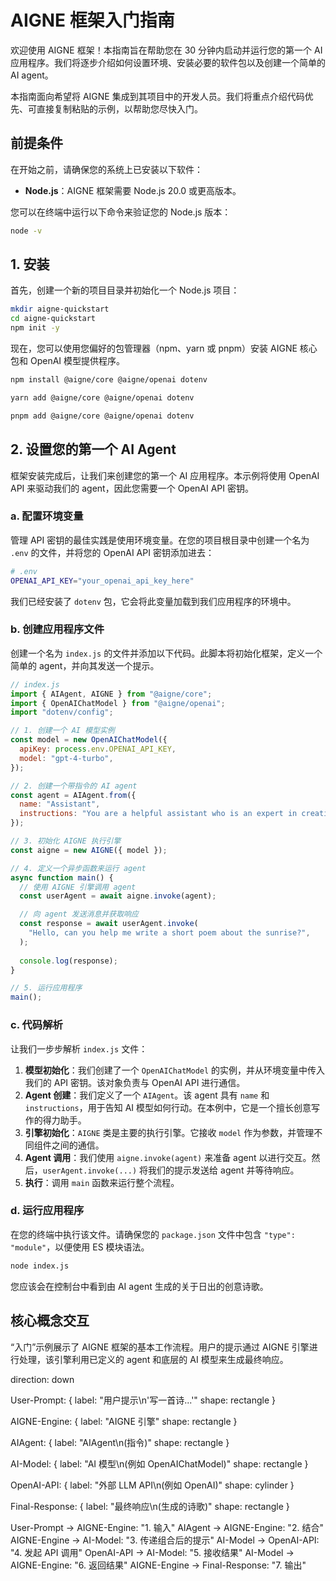 # AIGNE 框架入门指南

欢迎使用 AIGNE 框架！本指南旨在帮助您在 30 分钟内启动并运行您的第一个 AI 应用程序。我们将逐步介绍如何设置环境、安装必要的软件包以及创建一个简单的 AI agent。

本指南面向希望将 AIGNE 集成到其项目中的开发人员。我们将重点介绍代码优先、可直接复制粘贴的示例，以帮助您尽快入门。

## 前提条件

在开始之前，请确保您的系统上已安装以下软件：

*   **Node.js**：AIGNE 框架需要 Node.js 20.0 或更高版本。

您可以在终端中运行以下命令来验证您的 Node.js 版本：

```bash
node -v
```

## 1. 安装

首先，创建一个新的项目目录并初始化一个 Node.js 项目：

```bash
mkdir aigne-quickstart
cd aigne-quickstart
npm init -y
```

现在，您可以使用您偏好的包管理器（npm、yarn 或 pnpm）安装 AIGNE 核心包和 OpenAI 模型提供程序。

<tabs>
<tab-item label="npm">

```bash
npm install @aigne/core @aigne/openai dotenv
```

</tab-item>
<tab-item label="yarn">

```bash
yarn add @aigne/core @aigne/openai dotenv
```

</tab-item>
<tab-item label="pnpm">

```bash
pnpm add @aigne/core @aigne/openai dotenv
```

</tab-item>
</tabs>

## 2. 设置您的第一个 AI Agent

框架安装完成后，让我们来创建您的第一个 AI 应用程序。本示例将使用 OpenAI API 来驱动我们的 agent，因此您需要一个 OpenAI API 密钥。

### a. 配置环境变量

管理 API 密钥的最佳实践是使用环境变量。在您的项目根目录中创建一个名为 `.env` 的文件，并将您的 OpenAI API 密钥添加进去：

```bash
# .env
OPENAI_API_KEY="your_openai_api_key_here"
```

我们已经安装了 `dotenv` 包，它会将此变量加载到我们应用程序的环境中。

### b. 创建应用程序文件

创建一个名为 `index.js` 的文件并添加以下代码。此脚本将初始化框架，定义一个简单的 agent，并向其发送一个提示。

```javascript
// index.js
import { AIAgent, AIGNE } from "@aigne/core";
import { OpenAIChatModel } from "@aigne/openai";
import "dotenv/config";

// 1. 创建一个 AI 模型实例
const model = new OpenAIChatModel({
  apiKey: process.env.OPENAI_API_KEY,
  model: "gpt-4-turbo",
});

// 2. 创建一个带指令的 AI agent
const agent = AIAgent.from({
  name: "Assistant",
  instructions: "You are a helpful assistant who is an expert in creative writing.",
});

// 3. 初始化 AIGNE 执行引擎
const aigne = new AIGNE({ model });

// 4. 定义一个异步函数来运行 agent
async function main() {
  // 使用 AIGNE 引擎调用 agent
  const userAgent = await aigne.invoke(agent);

  // 向 agent 发送消息并获取响应
  const response = await userAgent.invoke(
    "Hello, can you help me write a short poem about the sunrise?",
  );
  
  console.log(response);
}

// 5. 运行应用程序
main();
```

### c. 代码解析

让我们一步步解析 `index.js` 文件：

1.  **模型初始化**：我们创建了一个 `OpenAIChatModel` 的实例，并从环境变量中传入我们的 API 密钥。该对象负责与 OpenAI API 进行通信。
2.  **Agent 创建**：我们定义了一个 `AIAgent`。该 agent 具有 `name` 和 `instructions`，用于告知 AI 模型如何行动。在本例中，它是一个擅长创意写作的得力助手。
3.  **引擎初始化**：`AIGNE` 类是主要的执行引擎。它接收 `model` 作为参数，并管理不同组件之间的通信。
4.  **Agent 调用**：我们使用 `aigne.invoke(agent)` 来准备 agent 以进行交互。然后，`userAgent.invoke(...)` 将我们的提示发送给 agent 并等待响应。
5.  **执行**：调用 `main` 函数来运行整个流程。

### d. 运行应用程序

在您的终端中执行该文件。请确保您的 `package.json` 文件中包含 `"type": "module"`，以便使用 ES 模块语法。

```bash
node index.js
```

您应该会在控制台中看到由 AI agent 生成的关于日出的创意诗歌。

## 核心概念交互

“入门”示例展示了 AIGNE 框架的基本工作流程。用户的提示通过 AIGNE 引擎进行处理，该引擎利用已定义的 agent 和底层的 AI 模型来生成最终响应。

<d2>
direction: down

User-Prompt: {
  label: "用户提示\n'写一首诗...'"
  shape: rectangle
}

AIGNE-Engine: {
  label: "AIGNE 引擎"
  shape: rectangle
}

AIAgent: {
  label: "AIAgent\n(指令)"
  shape: rectangle
}

AI-Model: {
  label: "AI 模型\n(例如 OpenAIChatModel)"
  shape: rectangle
}

OpenAI-API: {
  label: "外部 LLM API\n(例如 OpenAI)"
  shape: cylinder
}

Final-Response: {
  label: "最终响应\n(生成的诗歌)"
  shape: rectangle
}

User-Prompt -> AIGNE-Engine: "1. 输入"
AIAgent -> AIGNE-Engine: "2. 结合"
AIGNE-Engine -> AI-Model: "3. 传递组合后的提示"
AI-Model -> OpenAI-API: "4. 发起 API 调用"
OpenAI-API -> AI-Model: "5. 接收结果"
AI-Model -> AIGNE-Engine: "6. 返回结果"
AIGNE-Engine -> Final-Response: "7. 输出"

</d2>